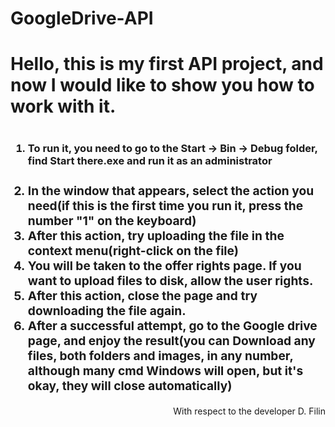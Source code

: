 # GoogleDrive-API
<h1>Hello, this is my first API project, and now I would like to show you how to work with it.<h1>
<h3><ol><li>
To run it, you need to go to the Start -> Bin -> Debug folder, find Start there.exe and run it as an administrator
</li>
<h3><li>
In the window that appears, select the action you need(if this is the first time you run it, press the number "1" on the keyboard)
</li>
<li>
After this action, try uploading the file in the context menu(right-click on the file)
</li>
<li>
You will be taken to the offer rights page. If you want to upload files to disk, allow the user rights.
</li>
<li>
After this action, close the page and try downloading the file again.
</li>
<li>
After a successful attempt, go to the Google drive page, and enjoy the result(you can Download any files, both folders and images, in any number, although many cmd Windows will open, but it's okay, they will close automatically)
</li></ol></h3>
<p align = "right">
With respect to the developer D. Filin
</p>
